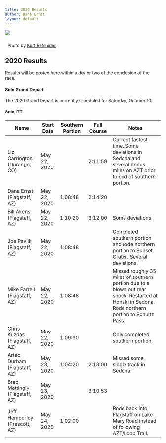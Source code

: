 ```yaml
---
title: 2020 Results
author: Dana Ernst
layout: default
---
```


<img src="{{ site.baseurl }}/images/CinderCones2-Refsnider.jpg" class="img-responsive img-rounded" img style="margin-bottom: 10px" />

<i class="fas fa-camera fa-lg"></i>&nbsp; Photo by <a href="https://www.ultramtb.net/about-kurt-refsnider.html#/">Kurt Refsnider</a>

## 2020 Results

Results will be posted here within a day or two of the conclusion of the race.

#### Solo Grand Depart

The 2020 Grand Depart is currently scheduled for Saturday, October 10.

<!-- <center>
<div class="table-responsive">
<table class="table table-striped">
<thead>
<tr>
<th>Name</th>
<th>Southern Loop</th>
<th>Full Course</th>
<th>Notes</th>
</tr>
</thead>
<tbody>

<tr>
<td>Ben Hanus (Buena Vista, CO)</td> <td>0:16:54</td> <td>1:17:20</td> <td>First place</td>
</tr>

<tr>
<td><a href="http://www.lostonabike.com/pinyons-and-pines/">Chris Seistrup</a> (Prescott, AZ)</td>	<td>0:16:49</td>	<td>1:20:10</td>	<td>Second place</td>
</tr>

<tr>
<td>Chris Cone (Flagstaff, AZ)</td>	<td>0:12:53</td>	<td></td>	<td>Dropped out at mile 232, fastest time for southern loop</td>
</tr>

<tr>
<td>Dana Ernst (Flagstaff, AZ)</td>	<td>0:12:59</td>	<td></td>	<td>Dropped out at mile 255</td>
</tr>

<tr>
<td>Ty Hopkins (American Fork, UT)</td> <td>0:12:59</td>	<td></td>	<td>Only southern loop</td>
</tr>

<tr>
<td>Luke Ratliff (Fort Collins, CO)</td> <td>0:13:52</td>	<td></td>	<td>Only southern loop</td>
</tr>

<tr>
<td>Micah Clinger (Flagstaff, AZ)</td> <td>0:13:52</td>	<td></td>	<td>Dropped out somewhere near Kendrick Mountain, slept at home</td>
</tr>

<tr>
<td><a href="https://www.youtube.com/watch?v=y7pIqSvOfiE">Mack Gerrit</a> (Corona, CA)</td> <td>0:14:50</td>	<td></td>	<td>Only southern loop</td>
</tr>

<tr>
<td>Dave Harris (St George, UT)</td> <td>0:15:02</td>	<td></td>	<td>Only southern loop</td>
</tr>

<tr>
<td>Artec Durham (Flagstaff, AZ)</td> <td>0:16:55</td>	<td></td>	<td>Dropped out at mile 151</td>
</tr>

<tr>
<td>Andy Havey (Plymouth, NH)</td> <td>0:17:15</td>	<td></td>	<td>Only southern loop</td>
</tr>

<tr>
<td>Billy McMillen (Prescott, AZ)</td> <td>0:20:39</td>	<td></td>	<td>Only southern loop</td>
</tr>

<tr>
<td>Brad Mattingly (Flagstaff, AZ)</td> <td>1:02:51</td>	<td></td>	<td>Dropped out at mile 141</td>
</tr>

<tr>
<td>Russ Cummings (Prescott, AZ)</td> <td>1:02:51</td>	<td></td>	<td>Dropped out at mile 153</td>
</tr>

<tr>
<td>Chris Kuzdas (Flagstaff, AZ)</td> <td>1:03:01</td>	<td></td>	<td>Dropped out at mile 153</td>
</tr>

<tr>
<td>Dylan Turner (Tucson, AZ)</td> <td>1:03:15</td>	<td></td>	<td>Dropped out at mile 137</td>
</tr>

<tr>
<td><a href="https://carefreewanderings.com/pinyons-and-pines-2019-fun-with-singletrack-and-snow-storms/?fbclid=IwAR3dgGCMAFy7DzIBO8vDeIRYdSmJydN419gjlpOko7mySCbfEDuOnGQcOKM">Lindsay Shepard</a> (Albuquerque, NM)</td> <td>1:03:16</td>	<td></td>	<td>Dropped out at mile 184</td>
</tr>

<tr>
<td>Bill Akens (Flagstaff, AZ)</td> <td>1:03:26</td>	<td></td>	<td>Dropped out at mile 141</td>
</tr>

<tr>
<td>Matthew Pacheco (Flagstaff, AZ)</td> <td>1:03:26</td>	<td></td>	<td>Only southern loop</td>
</tr>

<tr>
<td>Jeff Taylor (Bend, OR)</td> <td>1:04:42</td>	<td></td>	<td>Only southern loop</td>
</tr>

<tr>
<td>Brian Martin (Salt Lake City, UT)</td> <td>1:05:23</td>	<td></td>	<td>Dropped out at mile 130</td>
</tr>

<tr>
<td>Jake Keyser (Fort Collins, CO)</td> <td>1:05:36</td>	<td></td>	<td>Dropped out at mile 137</td>
</tr>

<tr>
<td>Spencer Holmes (Chico, CA)</td> <td>1:08:46</td>	<td></td>	<td>Only southern loop</td>
</tr>

<tr>
<td>Adam Lisonbee (Highland, UT)</td> <td></td>	<td></td>	<td>Dropped out at mile 110</td>
</tr>

<tr>
<td>Mike Enfield (Show Low, AZ)</td> <td></td>	<td></td>	<td>Dropped out at mile 80 with injured hand</td>
</tr>

<tr>
<td>Nick Armstrong (Felton, CA)</td> <td></td>	<td></td>	<td>Dropped out at mile 67 with kidney issues</td>
</tr>

<tr>
<td>Wayne Mosser (Ramona, CA)</td> <td></td>	<td></td>	<td>Dropped out at mile 67</td>
</tr>

<tr>
<td>Patrick Lyons (Cortez, CO)</td> <td></td>	<td></td>	<td>Dropped out at mile 67</td>
</tr>

<tr>
<td>John Schilling (Queen Creek, AZ)</td> <td></td>	<td></td>	<td>Rode part of northern loop before crashing out</td>
</tr>

<tr>
<td>Liz Sampey (Van Life)</td> <td></td>	<td></td>	<td>Joined in for Grand Depart and rode to Sedona</td>
</tr>

<tr>
<td>Robin Schwartz (Flagstaff, AZ)</td> <td></td>	<td></td>	<td>Joined in for Grand Depart and rode out to top of Casner Mountain and back</td>
</tr>

</tbody>
</table>
</div>
</center>

#### Duo Grand Depart

<center>
<div class="table-responsive">
<table class="table table-striped">
<thead>
<tr>
<th>Team Names</th>
<th>Southern Loop</th>
<th>Full Course</th>
<th>Notes</th>
</tr>
</thead>
<tbody>

<tr>
<td>Rich Wolf (Julian, CA), Sharon Sell (Boise, ID)</td> <td>1:10:09</td>	<td></td>	<td>Only southern loop</td>
</tr>

<tr>
<td>Oliver Sieghart (Westlake Village, CA), Eric Brown (Westlake Village, CA)</td> <td>1:09:19</td>	<td></td>	<td>Only southern loop with some deviations</td>
</tr>

<tr>
<td>Scott Chenue (Castro Valley, CA), Jeffrey Leenhouts (Castro Valley, CA)</td> <td></td>	<td></td>	<td>Dropped out at mile 67</td>
</tr>

<tr>
<td>Jason Hanson (Florence, AZ), Jennifer Hanson (Florence, AZ)</td> <td></td>	<td></td>	<td>Rode part of northern loop</td>
</tr>

</tbody>
</table>
</div>
</center> -->

#### Solo ITT

<center>
<div class="table-responsive">
<table class="table table-striped">
<thead>
<tr>
<th>Name</th>
<th>Start Date</th>
<th>Southern Portion</th>
<th>Full Course</th>
<th>Notes</th>
</tr>
</thead>
<tbody>

<tr>
<td>Liz Carrington (Durango, CO)</td> <td>May 22, 2020</td> <td></td>	<td>2:11:59</td>	<td>Current fastest time. Some deviations in Sedona and several bonus miles on AZT prior to end of southern portion.</td>
</tr>

<tr>
<td>Dana Ernst (Flagstaff, AZ)</td> <td>May 22, 2020</td> <td>1:08:48</td> <td>2:14:20</td> <td></td>
</tr>

<tr>
<td>Bill Akens (Flagstaff, AZ)</td> <td>May 22, 2020</td> <td>1:10:20</td> <td>3:12:00</td>	<td>Some deviations.</td>
</tr>

<tr>
<td>Joe Pavlik (Flagstaff, AZ)</td> <td>May 22, 2020</td> <td>1:08:48</td> <td></td>	<td>Completed southern portion and rode northern portion to Sunset Crater. Several deviations.</td>
</tr>

<tr>
<td>Mike Farrell (Flagstaff, AZ)</td> <td>May 22, 2020</td> <td>1:08:48</td>	<td></td>	<td>Missed roughly 35 miles of southern portion due to a blown out rear shock. Restarted at Honaki in Sedona. Rode northern portion to Schultz Pass.</td>
</tr>

<tr>
<td>Chris Kuzdas (Flagstaff, AZ)</td> <td>May 22, 2020</td> <td>1:09:30</td>	<td></td>	<td>Only completed southern portion.</td>
</tr>

<tr>
<td>Artec Durham (Flagstaff, AZ)</td> <td>May 23, 2020</td>	<td>1:04:20</td> <td>2:13:00</td>	<td>Missed some single track in Sedona.</td>
</tr>

<tr>
<td>Brad Mattingly (Flagstaff, AZ)</td> <td>May 23, 2020</td>	<td></td> <td>3:10:53</td> <td></td>
</tr>

<tr>
<td>Jeff Hemperley (Prescott, AZ)</td> <td>May 24, 2020</td>	<td>1:02:00</td> <td></td> <td>Rode back into Flagstaff on Lake Mary Road instead of following AZT/Loop Trail.</td>
</tr>

</tbody>
</table>
</div>
</center>

<!-- #### Duo ITT

<center>
<div class="table-responsive">
<table class="table table-striped">
<thead>
<tr>
<th>Team Names</th>
<th>Southern Loop</th>
<th>Full Course</th>
<th>Notes</th>
</tr>
</thead>
<tbody>

<tr>
<td>Jeff Hemperley (Prescott, AZ), Holly Hovious (Glendale, AZ)</td> <td>1:05:35</td>	<td></td>	<td>Rode southern and northern loops at separate times</td>
</tr>

<tr>
<td>Curtis Barrett (Mesa, AZ), Cameron Barrett (Mesa, AZ)</td> <td></td>	<td></td>	<td>Only southern loop</td>
</tr>

<tr>
<td>Amanda Good (Leadville, CO), Katie Anderson (Leadville, CO)</td> <td></td>	<td></td>	<td>Only southern loop</td>
</tr>

</tbody>
</table>
</div>
</center> -->
